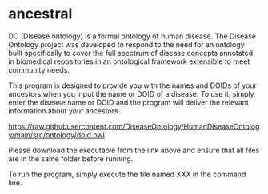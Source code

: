 # ancestral

DO (Disease ontology) is a formal ontology of human disease. The Disease Ontology project was developed to respond to the need for an ontology built specifically to cover the full spectrum of disease concepts annotated in biomedical repositories in an ontological framework extensible to meet community needs.

This program is designed to provide you with the names and DOIDs of your ancestors when you input the name or DOID of a disease. To use it, simply enter the disease name or DOID and the program will deliver the relevant information about your ancestors.

https://raw.githubusercontent.com/DiseaseOntology/HumanDiseaseOntology/main/src/ontology/doid.owl

Please download the executable from the link above and ensure that all files are in the same folder before running.

To run the program, simply execute the file named XXX in the command line.
